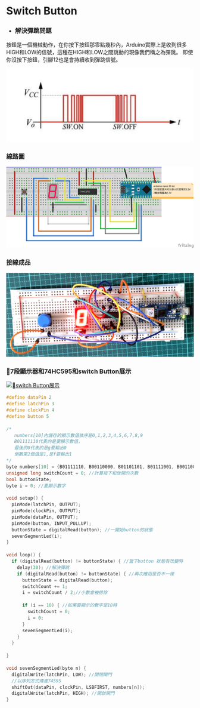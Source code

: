 # Switch Button

- ### 解決彈跳問題
按鈕是一個機械動作，在你按下按鈕那零點幾秒內，Arduino實際上是收到很多HIGH和LOW的信號，這種在HIGH和LOW之間跳動的現像我們稱之為彈跳。
即使你沒按下按鈕，引腳12也是會持續收到彈跳信號。

![](button03.png)

### 線路圖
![](SwitchButton_bb.png)

### 接線成品
![](button04.jpg)

### 7段顯示器和74HC595和switch Button展示
[![switch Button展示](https://img.youtube.com/vi/JmcEfhzedUQ/1.jpg)](https://youtu.be/JmcEfhzedUQ)

```C++
#define dataPin 2
#define latchPin 3
#define clockPin 4
#define button 5

/*
   numbers[10]內儲存的顯示數值依序是0,1,2,3,4,5,6,7,8,9
   B01111110代表的是要顯示數值，
   最後的0代表的是g要輸出0
   倒數第2個值是1,是f要輸出1
*/
byte numbers[10] = {B01111110, B00110000, B01101101, B01111001, B00110011, B01011011, B01011111, B01110000, B01111111, B01111011};
unsigned long switchCount = 0; //計算按下和放開的次數
bool buttonState;
byte i = 0; //要顯示數字

void setup() {
  pinMode(latchPin, OUTPUT);
  pinMode(clockPin, OUTPUT);
  pinMode(dataPin, OUTPUT);
  pinMode(button, INPUT_PULLUP);
  buttonState = digitalRead(button); //一開始button的狀態
  sevenSegmentLed(i);
}

void loop() {
  if (digitalRead(button) != buttonState) { //當下button 狀態有改變時
    delay(30); //解決彈跳
    if (digitalRead(button) != buttonState) { //再次確認是否不一樣
      buttonState = digitalRead(button);
      switchCount += 1;
      i = switchCount / 2;//小數會被排除
      
      if (i == 10) { //如果要顯示的數字是10時
        switchCount = 0;
        i = 0;
      }
      sevenSegmentLed(i);
    }
  }

}

void sevenSegmentLed(byte n) {
  digitalWrite(latchPin, LOW); //關閉閘門
  //以序列方式傳進74595
  shiftOut(dataPin, clockPin, LSBFIRST, numbers[n]);
  digitalWrite(latchPin, HIGH); //開啟閘門
}

```

